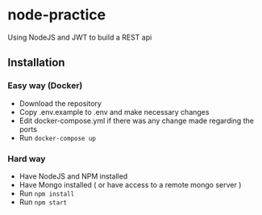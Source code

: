 # node-practice
Using NodeJS and JWT to build a REST api

## Installation

### Easy way (Docker)

- Download the repository
- Copy .env.example to .env and make necessary changes
- Edit docker-compose.yml if there was any change made regarding the ports
- Run `docker-compose up`

### Hard way

- Have NodeJS and NPM installed
- Have Mongo installed ( or have access to a remote mongo server )
- Run `npm install`
- Run `npm start`
